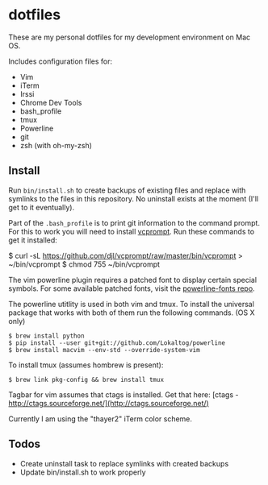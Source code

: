 dotfiles
========

These are my personal dotfiles for my development environment on Mac OS.

Includes configuration files for:
- Vim
- iTerm
- Irssi
- Chrome Dev Tools
- bash_profile
- tmux
- Powerline
- git
- zsh (with oh-my-zsh)

Install
-------

Run ```bin/install.sh``` to create backups of existing files and replace with symlinks to the files in this repository. No uninstall exists at the moment (I'll get to it eventually).

Part of the ```.bash_profile``` is to print git information to the command prompt. For this to work you will need to install [vcprompt](https://github.com/djl/vcprompt). Run these commands to get it installed:

  $ curl -sL https://github.com/djl/vcprompt/raw/master/bin/vcprompt > ~/bin/vcprompt
  $ chmod 755 ~/bin/vcprompt

The vim powerline plugin requires a patched font to display certain special symbols. For some available patched fonts, visit the [powerline-fonts repo](https://github.com/Lokaltog/powerline-fonts).

The powerline utitlity is used in both vim and tmux. To install the universal package that works with both of them run the following commands. (OS X only)

	$ brew install python
	$ pip install --user git+git://github.com/Lokaltog/powerline
	$ brew install macvim --env-std --override-system-vim

To install tmux (assumes hombrew is present):

	$ brew link pkg-config && brew install tmux

Tagbar for vim assumes that ctags is installed. Get that here: [ctags - http://ctags.sourceforge.net/](http://ctags.sourceforge.net/)

Currently I am using the "thayer2" iTerm color scheme.

Todos
-----
- Create uninstall task to replace symlinks with created backups
- Update bin/install.sh to work properly
